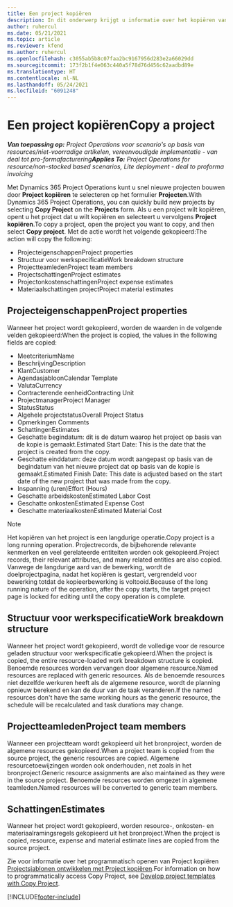 ```yaml
---
title: Een project kopiëren
description: In dit onderwerp krijgt u informatie over het kopiëren van projecten in Dynamics 365 Project Operations.
author: ruhercul
ms.date: 05/21/2021
ms.topic: article
ms.reviewer: kfend
ms.author: ruhercul
ms.openlocfilehash: c3055ab5b8c07faa2bc9167956d283e2a66029dd
ms.sourcegitcommit: 173f2b1f4e063c440a5f78d76d456c62aadbd89e
ms.translationtype: HT
ms.contentlocale: nl-NL
ms.lasthandoff: 05/24/2021
ms.locfileid: "6091248"
---
```

# <a name="copy-a-project"></a><span data-ttu-id="420e7-103">Een project kopiëren</span><span class="sxs-lookup"><span data-stu-id="420e7-103">Copy a project</span></span>

<span data-ttu-id="420e7-104">_**Van toepassing op:** Project Operations voor scenario's op basis van resources/niet-voorradige artikelen, vereenvoudigde implementatie - van deal tot pro-formafacturering_</span><span class="sxs-lookup"><span data-stu-id="420e7-104">_**Applies To:** Project Operations for resource/non-stocked based scenarios, Lite deployment - deal to proforma invoicing_</span></span>

<span data-ttu-id="420e7-105">Met Dynamics 365 Project Operations kunt u snel nieuwe projecten bouwen door **Project kopiëren** te selecteren op het formulier **Projecten**.</span><span class="sxs-lookup"><span data-stu-id="420e7-105">With Dynamics 365 Project Operations, you can quickly build new projects by selecting **Copy Project** on the **Projects** form.</span></span> <span data-ttu-id="420e7-106">Als u een project wilt kopiëren, opent u het project dat u wilt kopiëren en selecteert u vervolgens **Project kopiëren**.</span><span class="sxs-lookup"><span data-stu-id="420e7-106">To copy a project, open the project you want to copy, and then select **Copy project**.</span></span> <span data-ttu-id="420e7-107">Met de actie wordt het volgende gekopieerd:</span><span class="sxs-lookup"><span data-stu-id="420e7-107">The action will copy the following:</span></span>

- <span data-ttu-id="420e7-108">Projecteigenschappen</span><span class="sxs-lookup"><span data-stu-id="420e7-108">Project properties</span></span> 
- <span data-ttu-id="420e7-109">Structuur voor werkspecificatie</span><span class="sxs-lookup"><span data-stu-id="420e7-109">Work breakdown structure</span></span>
- <span data-ttu-id="420e7-110">Projectteamleden</span><span class="sxs-lookup"><span data-stu-id="420e7-110">Project team members</span></span>
- <span data-ttu-id="420e7-111">Projectschattingen</span><span class="sxs-lookup"><span data-stu-id="420e7-111">Project estimates</span></span>
- <span data-ttu-id="420e7-112">Projectonkostenschattingen</span><span class="sxs-lookup"><span data-stu-id="420e7-112">Project expense estimates</span></span>
- <span data-ttu-id="420e7-113">Materiaalschattingen project</span><span class="sxs-lookup"><span data-stu-id="420e7-113">Project material estimates</span></span>

## <a name="project-properties"></a><span data-ttu-id="420e7-114">Projecteigenschappen</span><span class="sxs-lookup"><span data-stu-id="420e7-114">Project properties</span></span>

<span data-ttu-id="420e7-115">Wanneer het project wordt gekopieerd, worden de waarden in de volgende velden gekopieerd:</span><span class="sxs-lookup"><span data-stu-id="420e7-115">When the project is copied, the values in the following fields are copied:</span></span>

- <span data-ttu-id="420e7-116">Meetcriterium</span><span class="sxs-lookup"><span data-stu-id="420e7-116">Name</span></span>
- <span data-ttu-id="420e7-117">Beschrijving</span><span class="sxs-lookup"><span data-stu-id="420e7-117">Description</span></span>
- <span data-ttu-id="420e7-118">Klant</span><span class="sxs-lookup"><span data-stu-id="420e7-118">Customer</span></span>
- <span data-ttu-id="420e7-119">Agendasjabloon</span><span class="sxs-lookup"><span data-stu-id="420e7-119">Calendar Template</span></span>
- <span data-ttu-id="420e7-120">Valuta</span><span class="sxs-lookup"><span data-stu-id="420e7-120">Currency</span></span>
- <span data-ttu-id="420e7-121">Contracterende eenheid</span><span class="sxs-lookup"><span data-stu-id="420e7-121">Contracting Unit</span></span>
- <span data-ttu-id="420e7-122">Projectmanager</span><span class="sxs-lookup"><span data-stu-id="420e7-122">Project Manager</span></span>
- <span data-ttu-id="420e7-123">Status</span><span class="sxs-lookup"><span data-stu-id="420e7-123">Status</span></span>
- <span data-ttu-id="420e7-124">Algehele projectstatus</span><span class="sxs-lookup"><span data-stu-id="420e7-124">Overall Project Status</span></span>
- <span data-ttu-id="420e7-125">Opmerkingen </span><span class="sxs-lookup"><span data-stu-id="420e7-125">Comments</span></span>
- <span data-ttu-id="420e7-126">Schattingen</span><span class="sxs-lookup"><span data-stu-id="420e7-126">Estimates</span></span>
- <span data-ttu-id="420e7-127">Geschatte begindatum: dit is de datum waarop het project op basis van de kopie is gemaakt.</span><span class="sxs-lookup"><span data-stu-id="420e7-127">Estimated Start Date: This is the date that the project is created from the copy.</span></span>
- <span data-ttu-id="420e7-128">Geschatte einddatum: deze datum wordt aangepast op basis van de begindatum van het nieuwe project dat op basis van de kopie is gemaakt.</span><span class="sxs-lookup"><span data-stu-id="420e7-128">Estimated Finish Date: This date is adjusted based on the start date of the new project that was made from the copy.</span></span>
- <span data-ttu-id="420e7-129">Inspanning (uren)</span><span class="sxs-lookup"><span data-stu-id="420e7-129">Effort (Hours)</span></span>
- <span data-ttu-id="420e7-130">Geschatte arbeidskosten</span><span class="sxs-lookup"><span data-stu-id="420e7-130">Estimated Labor Cost</span></span>
- <span data-ttu-id="420e7-131">Geschatte onkosten</span><span class="sxs-lookup"><span data-stu-id="420e7-131">Estimated Expense Cost</span></span>
- <span data-ttu-id="420e7-132">Geschatte materiaalkosten</span><span class="sxs-lookup"><span data-stu-id="420e7-132">Estimated Material Cost</span></span>

> [!NOTE]
> <span data-ttu-id="420e7-133">Het kopiëren van het project is een langdurige operatie.</span><span class="sxs-lookup"><span data-stu-id="420e7-133">Copy project is a long running operation.</span></span> <span data-ttu-id="420e7-134">Projectrecords, de bijbehorende relevante kenmerken en veel gerelateerde entiteiten worden ook gekopieerd.</span><span class="sxs-lookup"><span data-stu-id="420e7-134">Project records, their relevant attributes, and many related entities are also copied.</span></span> <span data-ttu-id="420e7-135">Vanwege de langdurige aard van de bewerking, wordt de doelprojectpagina, nadat het kopiëren is gestart, vergrendeld voor bewerking totdat de kopieerbewerking is voltooid.</span><span class="sxs-lookup"><span data-stu-id="420e7-135">Because of the long running nature of the operation, after the copy starts, the target project page is locked for editing until the copy operation is complete.</span></span>

## <a name="work-breakdown-structure"></a><span data-ttu-id="420e7-136">Structuur voor werkspecificatie</span><span class="sxs-lookup"><span data-stu-id="420e7-136">Work breakdown structure</span></span>

<span data-ttu-id="420e7-137">Wanneer het project wordt gekopieerd, wordt de volledige voor de resource geladen structuur voor werkspecificatie gekopieerd.</span><span class="sxs-lookup"><span data-stu-id="420e7-137">When the project is copied, the entire resource-loaded work breakdown structure is copied.</span></span> <span data-ttu-id="420e7-138">Benoemde resources worden vervangen door algemene resource.</span><span class="sxs-lookup"><span data-stu-id="420e7-138">Named resources are replaced with generic resources.</span></span> <span data-ttu-id="420e7-139">Als de benoemde resources niet dezelfde werkuren heeft als de algemene resource, wordt de planning opnieuw berekend en kan de duur van de taak veranderen.</span><span class="sxs-lookup"><span data-stu-id="420e7-139">If the named resources don't have the same working hours as the generic resource, the schedule will be recalculated and task durations may change.</span></span>

## <a name="project-team-members"></a><span data-ttu-id="420e7-140">Projectteamleden</span><span class="sxs-lookup"><span data-stu-id="420e7-140">Project team members</span></span>

<span data-ttu-id="420e7-141">Wanneer een projectteam wordt gekopieerd uit het bronproject, worden de algemene resources gekopieerd.</span><span class="sxs-lookup"><span data-stu-id="420e7-141">When a project team is copied from the source project, the generic resources are copied.</span></span> <span data-ttu-id="420e7-142">Algemene resourcetoewijzingen worden ook onderhouden, net zoals in het bronproject.</span><span class="sxs-lookup"><span data-stu-id="420e7-142">Generic resource assignments are also maintained as they were in the source project.</span></span> <span data-ttu-id="420e7-143">Benoemde resources worden omgezet in algemene teamleden.</span><span class="sxs-lookup"><span data-stu-id="420e7-143">Named resources will be converted to generic team members.</span></span>

## <a name="estimates"></a><span data-ttu-id="420e7-144">Schattingen</span><span class="sxs-lookup"><span data-stu-id="420e7-144">Estimates</span></span>

<span data-ttu-id="420e7-145">Wanneer het project wordt gekopieerd, worden resource-, onkosten- en materiaalramingsregels gekopieerd uit het bronproject.</span><span class="sxs-lookup"><span data-stu-id="420e7-145">When the project is copied, resource, expense and material estimate lines are copied from the source project.</span></span> 

<span data-ttu-id="420e7-146">Zie voor informatie over het programmatisch openen van Project kopiëren [Projectsjablonen ontwikkelen met Project kopiëren](dev-copy-project.md).</span><span class="sxs-lookup"><span data-stu-id="420e7-146">For information on how to programmatically access Copy Project, see [Develop project templates with Copy Project](dev-copy-project.md).</span></span>


[!INCLUDE[footer-include](../includes/footer-banner.md)]
